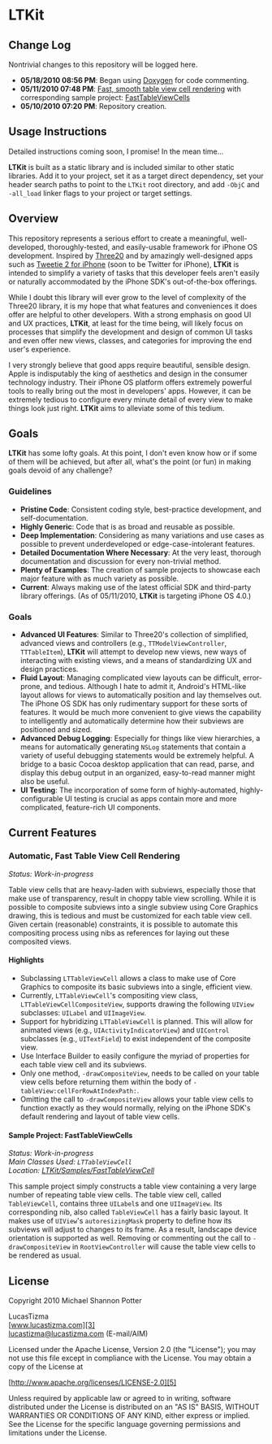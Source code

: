 # LTKit #
<a name="top"></a>

## Change Log ##

Nontrivial changes to this repository will be logged here.

- **05/18/2010 08:56 PM**: Began using [Doxygen][7] for code commenting.
- **05/11/2010 07:48 PM**: <a href="#automatic-fast-table-view-cell-rendering">Fast, smooth table view cell rendering</a> with corresponding sample project: <a href="#sample-project-fasttableviewcells">FastTableViewCells</a>
- **05/10/2010 07:20 PM**: Repository creation.

## Usage Instructions ##

Detailed instructions coming soon, I promise! In the mean time...

**LTKit** is built as a static library and is included similar to other static libraries. Add it to your project, set it as a target direct dependency, set your header search paths to point to the `LTKit` root directory, and add `-ObjC` and `-all_load` linker flags to your project or target settings.

## Overview ##

This repository represents a serious effort to create a meaningful, well-developed, thoroughly-tested, and easily-usable framework for iPhone OS development. Inspired by [Three20][1] and by amazingly well-designed apps such as [Tweetie 2 for iPhone][2] (soon to be Twitter for iPhone), **LTKit** is intended to simplify a variety of tasks that this developer feels aren't easily or naturally accommodated by the iPhone SDK's out-of-the-box offerings.

While I doubt this library will ever grow to the level of complexity of the Three20 library, it is my hope that what features and conveniences it does offer are helpful to other developers. With a strong emphasis on good UI and UX practices, **LTKit**, at least for the time being, will likely focus on processes that simplify the development and design of common UI tasks and even offer new views, classes, and categories for improving the end user's experience.

I very strongly believe that good apps require beautiful, sensible design. Apple is indisputably the king of aesthetics and design in the consumer technology industry. Their iPhone OS platform offers extremely powerful tools to really bring out the most in developers' apps. However, it can be extremely tedious to configure every minute detail of every view to make things look just right. **LTKit** aims to alleviate some of this tedium.

## Goals ##

**LTKit** has some lofty goals. At this point, I don't even know how or if some of them will be achieved, but after all, what's the point (or fun) in making goals devoid of any challenge?

### Guidelines ###

  - **Pristine Code**: Consistent coding style, best-practice development, and self-documentation.
  - **Highly Generic**: Code that is as broad and reusable as possible.
  - **Deep Implementation**: Considering as many variations and use cases as possible to prevent underdeveloped or edge-case-intolerant features.
  - **Detailed Documentation Where Necessary**: At the very least, thorough documentation and discussion for every non-trivial method.
  - **Plenty of Examples**: The creation of sample projects to showcase each major feature with as much variety as possible.
  - **Current**: Always making use of the latest official SDK and third-party library offerings. (As of 05/11/2010, **LTKit** is targeting iPhone OS 4.0.)

### Goals ###

  - **Advanced UI Features**: Similar to Three20's collection of simplified, advanced views and controllers (e.g., `TTModelViewController`, `TTTableItem`), **LTKit** will attempt to develop new views, new ways of interacting with existing views, and a means of standardizing UX and design practices.
  - **Fluid Layout**: Managing complicated view layouts can be difficult, error-prone, and tedious. Although I hate to admit it, Android's HTML-like layout allows for views to automatically position and lay themselves out. The iPhone OS SDK has only rudimentary support for these sorts of features. It would be much more convenient to give views the capability to intelligently and automatically determine how their subviews are positioned and sized.
  - **Advanced Debug Logging**: Especially for things like view hierarchies, a means for automatically generating `NSLog` statements that contain a variety of useful debugging statements would be extremely helpful. A bridge to a basic Cocoa desktop application that can read, parse, and display this debug output in an organized, easy-to-read manner might also be useful.
  - **UI Testing**: The incorporation of some form of highly-automated, highly-configurable UI testing is crucial as apps contain more and more complicated, feature-rich UI components.

## Current Features ##

<a name="automatic-fast-table-view-cell-rendering"></a>
### Automatic, Fast Table View Cell Rendering ###

*Status: Work-in-progress*

Table view cells that are heavy-laden with subviews, especially those that make use of transparency, result in choppy table view scrolling. While it is possible to composite subviews into a single subview using Core Graphics drawing, this is tedious and must be customized for each table view cell. Given certain (reasonable) constraints, it is possible to automate this compositing process using nibs as references for laying out these composited views.

#### Highlights ####

  - Subclassing `LTTableViewCell` allows a class to make use of Core Graphics to composite its basic subviews into a single, efficient view.
  - Currently, `LTTableViewCell`'s compositing view class, `LTTableViewCellCompositeView`, supports drawing the following `UIView` subclasses: `UILabel` and `UIImageView`.
  - Support for hybridizing `LTTableViewCell` is planned. This will allow for animated views (e.g., `UIActivityIndicatorView`) and `UIControl` subclasses (e.g., `UITextField`) to exist independent of the composite view.
  - Use Interface Builder to easily configure the myriad of properties for each table view cell and its subviews.
  - Only one method, `-drawCompositeView`, needs to be called on your table view cells before returning them within the body of `-tableView:cellForRowAtIndexPath:`.
  - Omitting the call to `-drawCompositeView` allows your table view cells to function exactly as they would normally, relying on the iPhone SDK's default rendering and layout of table view cells.

<a name="sample-project-fasttableviewcells"></a>
#### Sample Project: FastTableViewCells ####

*Status: Work-in-progress*  
*Main Classes Used: `LTTableViewCell`*  
*Location: [LTKit/Samples/FastTableViewCell][6]*

This sample project simply constructs a table view containing a very large number of repeating table view cells. The table view cell, called `TableViewCell`, contains three `UILabel`s and one `UIImageView`. Its corresponding nib, also called `TableViewCell` has a fairly basic layout. It makes use of `UIView`'s `autoresizingMask` property to define how its subviews will adjust to changes to its frame. As a result, landscape device orientation is supported as well. Removing or commenting out the call to `-drawCompositeView` in `RootViewController` will cause the table view cells to be rendered as usual.

## License ##

Copyright 2010 Michael Shannon Potter

LucasTizma  
[www.lucastizma.com][3]  
[lucastizma@lucastizma.com][4] (E-mail/AIM)

Licensed under the Apache License, Version 2.0 (the "License");
you may not use this file except in compliance with the License.
You may obtain a copy of the License at

[http://www.apache.org/licenses/LICENSE-2.0][5]

Unless required by applicable law or agreed to in writing, software
distributed under the License is distributed on an "AS IS" BASIS,
WITHOUT WARRANTIES OR CONDITIONS OF ANY KIND, either express or implied.
See the License for the specific language governing permissions and
limitations under the License.


  [1]: http://www.three20.info "Three20"
  [2]: http://www.atebits.com/tweetie-iphone/ "Tweetie 2 for iPhone"
  [3]: http://www.lucastizma.com "www.lucastizma.com"
  [4]: mailto:lucastizma@lucastizma.com "lucastizma@lucastizma.com"
  [5]: http://www.apache.org/licenses/LICENSE-2.0 "http://www.apache.org/licenses/LICENSE-2.0"
  [6]: http://github.com/LucasTizma/LTKit/tree/master/Samples/FastTableViewCells/ "LTKit/Samples/FastTableViewCell"
  [7]: http://www.stack.nl/~dimitri/doxygen/ "Doxygen"